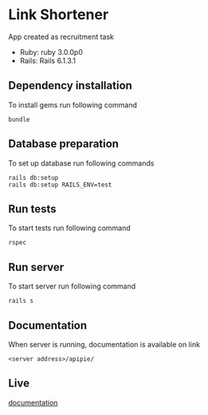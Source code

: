 # Link Shortener

App created as recruitment task

* Ruby: ruby 3.0.0p0
* Rails: Rails 6.1.3.1

## Dependency installation
To install gems run following command
```
bundle
```

## Database preparation
To set up database run following commands
```
rails db:setup
rails db:setup RAILS_ENV=test
```

## Run tests
To start tests run following command
```
rspec
```

## Run server
To start server run following command
```
rails s
```

## Documentation
When server is running, documentation is available on link
```
<server address>/apipie/
```

## Live
[documentation](https://short-links-123.herokuapp.com/apipie)